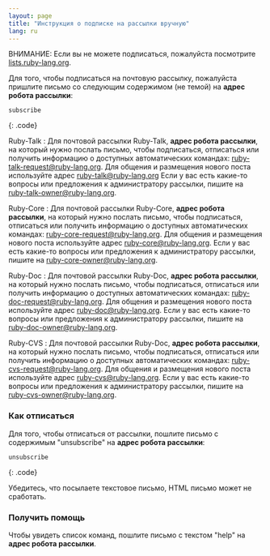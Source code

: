 ```yaml
---
layout: page
title: "Инструкция о подписке на рассылки вручную"
lang: ru
---
```


ВНИМАНИЕ: Если вы не можете подписаться, пожалуйста посмотрите
[lists.ruby-lang.org](http://lists.ruby-lang.org).

Для того, чтобы подписаться на почтовую рассылку, пожалуйста пришлите
письмо со следующим содержимом (не темой) на **адрес робота рассылки**:

    subscribe
{: .code}

Ruby-Talk
: Для почтовой рассылки Ruby-Talk, **адрес робота рассылки**, на который нужно послать письмо,
  чтобы подписаться, отписаться или получить информацию о доступных автоматических командах:
  [ruby-talk-request@ruby-lang.org](mailto:ruby-talk-request@ruby-lang.org).
  Для общения и размещения нового поста используйте адрес [ruby-talk@ruby-lang.org](mailto:ruby-talk@ruby-lang.org)
  Если у вас есть какие-то вопросы или предложения к администратору
  рассылки, пишите на [ruby-talk-owner@ruby-lang.org](mailto:ruby-talk-owner@ruby-lang.org).

Ruby-Core
: Для почтовой рассылки Ruby-Core, **адрес робота рассылки**, на который нужно послать письмо,
  чтобы подписаться, отписаться или получить информацию о доступных автоматических командах:
  [ruby-core-request@ruby-lang.org](mailto:ruby-core-request@ruby-lang.org).
  Для общения и размещения нового поста используйте адрес [ruby-core@ruby-lang.org](mailto:ruby-core@ruby-lang.org).
  Если у вас есть какие-то вопросы или предложения к администратору
  рассылки, пишите на [ruby-core-owner@ruby-lang.org](mailto:ruby-core-owner@ruby-lang.org).

Ruby-Doc
: Для почтовой рассылки Ruby-Doc, **адрес робота рассылки**, на который нужно послать письмо,
  чтобы подписаться, отписаться или получить информацию о доступных автоматических командах:
  [ruby-doc-request@ruby-lang.org](mailto:ruby-doc-request@ruby-lang.org).
  Для общения и размещения нового поста используйте адрес [ruby-doc@ruby-lang.org](mailto:ruby-doc@ruby-lang.org).
  Если у вас есть какие-то вопросы или предложения к администратору
  рассылки, пишите на [ruby-doc-owner@ruby-lang.org](mailto:ruby-doc-owner@ruby-lang.org).

Ruby-CVS
: Для почтовой рассылки Ruby-Doc, **адрес робота рассылки**, на который нужно послать письмо,
  чтобы подписаться, отписаться или получить информацию о доступных автоматических командах:
  [ruby-cvs-request@ruby-lang.org](mailto:ruby-cvs-request@ruby-lang.org).
  Для общения и размещения нового поста используйте адрес [ruby-cvs@ruby-lang.org](mailto:ruby-cvs@ruby-lang.org).
  Если у вас есть какие-то вопросы или предложения к администратору
  рассылки, пишите на [ruby-cvs-owner@ruby-lang.org](mailto:ruby-cvs-owner@ruby-lang.org).

### Как отписаться

Для того, чтобы отписаться от рассылки, пошлите письмо с содержимым
"unsubscribe" на **адрес робота рассылки**:

    unsubscribe
{: .code}

Убедитесь, что посылаете текстовое письмо, HTML письмо может не
сработать.

### Получить помощь

Чтобы увидеть список команд, пошлите письмо с текстом "help" на **адрес
робота рассылки**.
